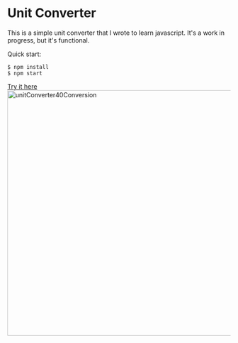 # Unit Converter

This is a simple unit converter that I wrote to learn javascript. It's a work in progress, but it's functional.

Quick start:

```
$ npm install
$ npm start
```

[Try it here](https://unit-converter-psi.vercel.app/)
<img width="553" alt="unitConverter40Conversion" src="https://user-images.githubusercontent.com/90865869/215241741-c76a3ef9-3722-4a3b-86dd-6ce08544485b.png">
